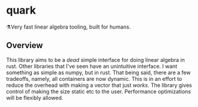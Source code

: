 # quark
⚗️Very fast linear algebra tooling, built for humans.

## Overview
This library aims to be a *dead* simple interface for doing linear algebra in rust. Other libraries that I've seen have an unintuitive interface. I want something as simple as numpy, but in rust. That being said, there are a few tradeoffs, namely, all containers are now dynamic. This is in an effort to reduce the overhead with making a vector that just *works*. The library gives control of making the size static etc to the user. Performance optimizations will be flexibly allowed.

